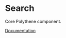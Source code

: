 # Search

Core Polythene component.

[Documentation](https://github.com/ArthurClemens/polythene/tree/master/docs/components/search.md)
